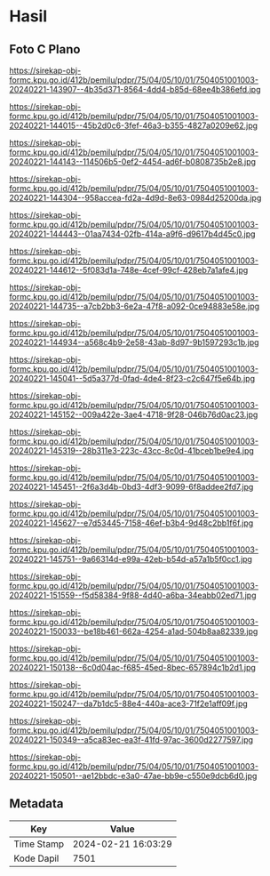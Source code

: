 # Hasil

## Foto C Plano

https://sirekap-obj-formc.kpu.go.id/412b/pemilu/pdpr/75/04/05/10/01/7504051001003-20240221-143907--4b35d371-8564-4dd4-b85d-68ee4b386efd.jpg

https://sirekap-obj-formc.kpu.go.id/412b/pemilu/pdpr/75/04/05/10/01/7504051001003-20240221-144015--45b2d0c6-3fef-46a3-b355-4827a0209e62.jpg

https://sirekap-obj-formc.kpu.go.id/412b/pemilu/pdpr/75/04/05/10/01/7504051001003-20240221-144143--114506b5-0ef2-4454-ad6f-b0808735b2e8.jpg

https://sirekap-obj-formc.kpu.go.id/412b/pemilu/pdpr/75/04/05/10/01/7504051001003-20240221-144304--958accea-fd2a-4d9d-8e63-0984d25200da.jpg

https://sirekap-obj-formc.kpu.go.id/412b/pemilu/pdpr/75/04/05/10/01/7504051001003-20240221-144443--01aa7434-02fb-414a-a9f6-d9617b4d45c0.jpg

https://sirekap-obj-formc.kpu.go.id/412b/pemilu/pdpr/75/04/05/10/01/7504051001003-20240221-144612--5f083d1a-748e-4cef-99cf-428eb7a1afe4.jpg

https://sirekap-obj-formc.kpu.go.id/412b/pemilu/pdpr/75/04/05/10/01/7504051001003-20240221-144735--a7cb2bb3-6e2a-47f8-a092-0ce94883e58e.jpg

https://sirekap-obj-formc.kpu.go.id/412b/pemilu/pdpr/75/04/05/10/01/7504051001003-20240221-144934--a568c4b9-2e58-43ab-8d97-9b1597293c1b.jpg

https://sirekap-obj-formc.kpu.go.id/412b/pemilu/pdpr/75/04/05/10/01/7504051001003-20240221-145041--5d5a377d-0fad-4de4-8f23-c2c647f5e64b.jpg

https://sirekap-obj-formc.kpu.go.id/412b/pemilu/pdpr/75/04/05/10/01/7504051001003-20240221-145152--009a422e-3ae4-4718-9f28-046b76d0ac23.jpg

https://sirekap-obj-formc.kpu.go.id/412b/pemilu/pdpr/75/04/05/10/01/7504051001003-20240221-145319--28b311e3-223c-43cc-8c0d-41bceb1be9e4.jpg

https://sirekap-obj-formc.kpu.go.id/412b/pemilu/pdpr/75/04/05/10/01/7504051001003-20240221-145451--2f6a3d4b-0bd3-4df3-9099-6f8addee2fd7.jpg

https://sirekap-obj-formc.kpu.go.id/412b/pemilu/pdpr/75/04/05/10/01/7504051001003-20240221-145627--e7d53445-7158-46ef-b3b4-9d48c2bb1f6f.jpg

https://sirekap-obj-formc.kpu.go.id/412b/pemilu/pdpr/75/04/05/10/01/7504051001003-20240221-145751--9a66314d-e99a-42eb-b54d-a57a1b5f0cc1.jpg

https://sirekap-obj-formc.kpu.go.id/412b/pemilu/pdpr/75/04/05/10/01/7504051001003-20240221-151559--f5d58384-9f88-4d40-a6ba-34eabb02ed71.jpg

https://sirekap-obj-formc.kpu.go.id/412b/pemilu/pdpr/75/04/05/10/01/7504051001003-20240221-150033--be18b461-662a-4254-a1ad-504b8aa82339.jpg

https://sirekap-obj-formc.kpu.go.id/412b/pemilu/pdpr/75/04/05/10/01/7504051001003-20240221-150138--6c0d04ac-f685-45ed-8bec-657894c1b2d1.jpg

https://sirekap-obj-formc.kpu.go.id/412b/pemilu/pdpr/75/04/05/10/01/7504051001003-20240221-150247--da7b1dc5-88e4-440a-ace3-71f2e1aff09f.jpg

https://sirekap-obj-formc.kpu.go.id/412b/pemilu/pdpr/75/04/05/10/01/7504051001003-20240221-150349--a5ca83ec-ea3f-41fd-97ac-3600d2277597.jpg

https://sirekap-obj-formc.kpu.go.id/412b/pemilu/pdpr/75/04/05/10/01/7504051001003-20240221-150501--ae12bbdc-e3a0-47ae-bb9e-c550e9dcb6d0.jpg


## Metadata

| Key        | Value               |
| ---------- | ------------------- |
| Time Stamp | 2024-02-21 16:03:29 |
| Kode Dapil | 7501                |



